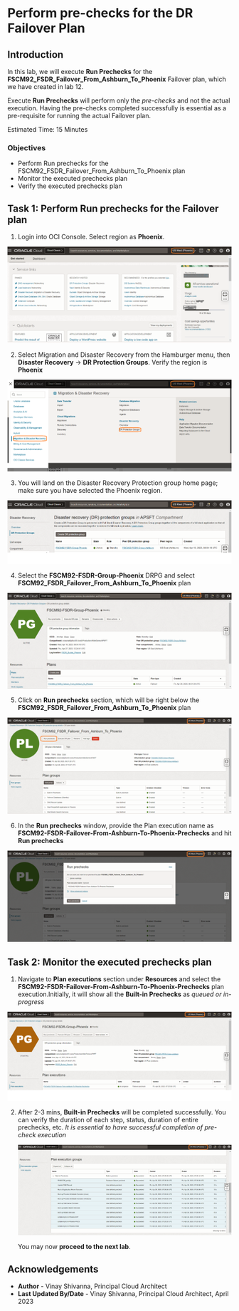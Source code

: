 # Perform pre-checks for the DR Failover Plan

## Introduction

In this lab, we will execute **Run Prechecks** for the **FSCM92\_FSDR\_Failover\_From\_Ashburn\_To\_Phoenix** Failover plan, which we have created in lab 12.

Execute **Run Prechecks**  will perform only the *pre-checks* and not the actual execution. Having the pre-checks completed successfully is essential as a pre-requisite for running the actual Failover plan.

Estimated Time: 15 Minutes

### Objectives

- Perform Run prechecks for the FSCM92\_FSDR\_Failover\_From\_Ashburn\_To\_Phoenix plan
- Monitor the executed prechecks plan
- Verify the executed prechecks plan

## Task 1: Perform Run prechecks for the Failover plan

1. Login into OCI Console. Select region as **Phoenix**.

  ![phoenix oci console](./images/phoenix-region.png)

2. Select Migration and Disaster Recovery from the Hamburger menu, then **Disaster Recovery** -> **DR Protection Groups**. Verify the region is **Phoenix**

  ![phoenix navigate drpg](./images/phoenix-drpgpage.png)

3. You will land on the Disaster Recovery Protection group home page; make sure you have selected the Phoenix region.

  ![drpg landing page](./images/phoenix-drpg.png)

4. Select the **FSCM92-FSDR-Group-Phoenix** DRPG and select **FSCM92\_FSDR\_Failover\_From\_Ashburn\_To\_Phoenix** plan

  ![drpg Failover plan](./images/phoenix-sw-plan.png)

5. Click on **Run prechecks** section, which will be right below the **FSCM92\_FSDR\_Failover\_From\_Ashburn\_To\_Phoenix** plan

  ![navigate drpg prechecks](./images/phoenix-run-prechecks.png)

6. In the **Run prechecks** window, provide the Plan execution name as **FSCM92-FSDR-Failover-From-Ashburn-To-Phoenix-Prechecks** and hit **Run prechecks**

  ![drpg execute prechecks](./images/phoenix-execute-prechecks.png)

## Task 2: Monitor the executed prechecks plan

1. Navigate to **Plan executions** section under **Resources** and select the **FSCM92-FSDR-Failover-From-Ashburn-To-Phoenix-Prechecks** plan execution.Initially, it will show all the **Built-in Prechecks** as *queued or in-progress*

  ![prechecks status](./images/phoenix-execute-in-progress.png)


2. After 2-3 mins, **Built-in Prechecks**  will be completed successfully. You can verify the duration of each step, status, duration of entire prechecks, etc. *It is essential to have successful completion of pre-check execution*

      ![prechecks completed](./images/phoenix-execute-done.png)

   You may now **proceed to the next lab**.

## Acknowledgements

- **Author** -  Vinay Shivanna, Principal Cloud Architect
- **Last Updated By/Date** -  Vinay Shivanna, Principal Cloud Architect, April 2023
